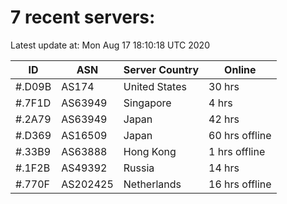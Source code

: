 # 7 recent servers:

Latest update at: Mon Aug 17 18:10:18 UTC 2020

| ID | ASN | Server Country | Online |
| -- | --- | -------------- | ------ |
| #.D09B | AS174 | United States | 30 hrs |
| #.7F1D | AS63949 | Singapore | 4 hrs |
| #.2A79 | AS63949 | Japan | 42 hrs |
| #.D369 | AS16509 | Japan | 60 hrs offline |
| #.33B9 | AS63888 | Hong Kong | 1 hrs offline |
| #.1F2B | AS49392 | Russia | 14 hrs |
| #.770F | AS202425 | Netherlands | 16 hrs offline |

